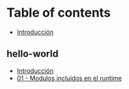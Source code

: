 # Table of contents

* [Introducción](README.md)

## hello-world

* [Introducción](hello-world/introduccion.md)
* [01 - Modulos incluídos en el runtime](hello-world/01-modulos-incluidos-en-el-runtime.md)

